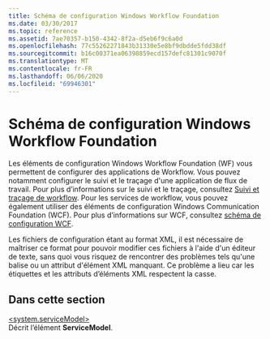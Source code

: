 ```yaml
---
title: Schéma de configuration Windows Workflow Foundation
ms.date: 03/30/2017
ms.topic: reference
ms.assetid: 7ae70357-b150-4342-8f2a-d5eb6f9c6a0d
ms.openlocfilehash: 77c55262271843b31330e5e8bf9dbdde5fdd38df
ms.sourcegitcommit: b16c00371ea06398859ecd157defc81301c9070f
ms.translationtype: MT
ms.contentlocale: fr-FR
ms.lasthandoff: 06/06/2020
ms.locfileid: "69946301"
---
```

# <a name="windows-workflow-foundation-configuration-schema"></a>Schéma de configuration Windows Workflow Foundation
Les éléments de configuration Windows Workflow Foundation (WF) vous permettent de configurer des applications de Workflow. Vous pouvez notamment configurer le suivi et le traçage d'une application de flux de travail. Pour plus d’informations sur le suivi et le traçage, consultez [Suivi et traçage de workflow](../../../windows-workflow-foundation/workflow-tracking-and-tracing.md). Pour les services de workflow, vous pouvez également utiliser des éléments de configuration Windows Communication Foundation (WCF). Pour plus d’informations sur WCF, consultez [schéma de configuration WCF](../wcf/index.md).  
  
 Les fichiers de configuration étant au format XML, il est nécessaire de maîtriser ce format pour pouvoir modifier ces fichiers à l'aide d'un éditeur de texte, sans quoi vous risquez de rencontrer des problèmes tels qu'une balise ou un attribut d'élément XML manquant. Ce problème a lieu car les étiquettes et les attributs d’éléments XML respectent la casse.  
  
## <a name="in-this-section"></a>Dans cette section  
 [\<system.serviceModel>](system-servicemodel-of-workflow.md)  
 Décrit l’élément **ServiceModel**.
